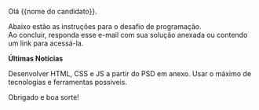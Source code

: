 Olá {{nome do candidato}}.

Abaixo estão as instruções para o desafio de programação.
<br>
Ao concluir, responda esse e-mail com sua solução anexada ou contendo um link para acessá-la.

**Últimas Notícias**

Desenvolver HTML, CSS e JS a partir do PSD em anexo.
Usar o máximo de tecnologias e ferramentas possiveis.

Obrigado e boa sorte!
